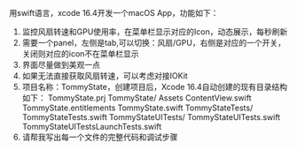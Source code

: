用swift语言，xcode 16.4开发一个macOS App，功能如下：
1. 监控风扇转速和GPU使用率，在菜单栏显示对应的Icon，动态展示，每秒刷新
2. 需要一个panel，左侧是tab,可以切换：风扇/GPU，右侧是对应的一个开关，关闭则对应的icon不在菜单栏显示
3. 界面尽量做到美观一点
4. 如果无法直接获取风扇转速，可以考虑对接IOKit
5. 项目名称：TommyState，创建项目后，Xcode 16.4自动创建的现有目录结构如下：
    TommyState.prj
        TommyState/
            Assets
            ContentView.swift
            TommyState.entitlements
            TommyState.swift
        TommyStateTests/
            TommyStateTests.swift
        TommyStateUITests/
            TommyStateUITests.swift
            TommyStateUITestsLaunchTests.swift
6. 请帮我写出每一个文件的完整代码和调试步骤
